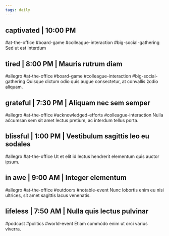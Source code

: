 ```yaml
---
tags: daily
---
```


## captivated | 10:00 PM
#at-the-office #board-game #colleague-interaction #big-social-gathering
Sed ut est interdum

## tired | 8:00 PM | Mauris rutrum diam
#allegro #at-the-office #board-game #colleague-interaction #big-social-gathering
Quisque dictum odio quis augue consectetur, at convallis żodio aliquam.

## grateful | 7:30 PM | Aliquam nec sem semper
#allegro #at-the-office #acknowledged-efforts #colleague-interaction
Nulla aćcumsan sem sit amet lectus pretium, ac interdum tellus porta.

## blissful | 1:00 PM | Vestibulum sagittis leo eu sodales
#allegro #at-the-office
Ut et elit id lectus hendrerit ełementum quis auctor ipsum.

## in awe | 9:00 AM | Integer elementum
#allegro #at-the-office #outdoors #notable-event
Nunc lobortis enim eu nisi ultrices, sit amet sagittis lacus venenatis.

## lifeless | 7:50 AM | Nulla quis lectus pulvinar
#podcast #politics #world-event
Etiam commódo enim ut orci varius viverra.

